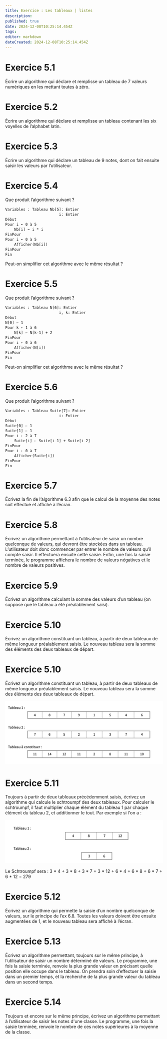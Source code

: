 ```yaml
---
title: Exercice : Les tableaux | listes
description: 
published: true
date: 2024-12-08T10:25:14.454Z
tags: 
editor: markdown
dateCreated: 2024-12-08T10:25:14.454Z
---
```


# Exercice 5.1
Écrire un algorithme qui déclare et remplisse un tableau de 7 valeurs numériques en les mettant toutes à zéro.

# Exercice 5.2
Écrire un algorithme qui déclare et remplisse un tableau contenant les six voyelles de l’alphabet latin.

# Exercice 5.3
Écrire un algorithme qui déclare un tableau de 9 notes, dont on fait ensuite saisir les valeurs par l’utilisateur.

# Exercice 5.4
Que produit l’algorithme suivant ?

```
Variables : Tableau Nb[5]: Entier
						i: Entier
Début
Pour i ← 0 à 5
	Nb[i] ← i * i
FinPour
Pour i ← 0 à 5
	Afficher(Nb[i])
FinPour
Fin
```

Peut-on simplifier cet algorithme avec le même résultat ?


# Exercice 5.5
Que produit l’algorithme suivant ?

```
Variables : Tableau N[6]: Entier
						i, k: Entier
Début
N[0] ← 1
Pour k ← 1 à 6
	N[k] ← N[k-1] + 2
FinPour
Pour i ← 0 à 6
	Afficher(N[i])
FinPour
Fin
```

Peut-on simplifier cet algorithme avec le même résultat ?

# Exercice 5.6
Que produit l’algorithme suivant ?

```
Variables : Tableau Suite[7]: Entier
						i: Entier
Début
Suite[0] ← 1
Suite[1] ← 1
Pour i ← 2 à 7
	Suite[i] ← Suite[i-1] + Suite[i-2]
FinPour
Pour i ← 0 à 7
	Afficher(Suite[i])
FinPour
Fin
```

# Exercice 5.7
Écrivez la fin de l’algorithme 6.3 afin que le calcul de la moyenne des notes soit effectué et affiché à l’écran.


# Exercice 5.8
Écrivez un algorithme permettant à l’utilisateur de saisir un nombre quelconque de valeurs, qui devront être stockées dans un tableau. L’utilisateur doit donc commencer par entrer le nombre de valeurs qu’il compte saisir. Il effectuera ensuite cette saisie. Enfin, une fois la saisie terminée, le programme affichera le nombre de valeurs négatives et le nombre de valeurs positives.

# Exercice 5.9
Écrivez un algorithme calculant la somme des valeurs d’un tableau (on suppose que le tableau a été préalablement saisi).

# Exercice 5.10
Écrivez un algorithme constituant un tableau, à partir de deux tableaux de même longueur préalablement saisis. Le nouveau tableau sera la somme des éléments des deux tableaux de départ.


# Exercice 5.10
Écrivez un algorithme constituant un tableau, à partir de deux tableaux de même longueur préalablement saisis. Le nouveau tableau sera la somme des éléments des deux tableaux de départ.

![image.png](/images/python/exercices/image.png)

# Exercice 5.11
Toujours à partir de deux tableaux précédemment saisis, écrivez un algorithme qui calcule le schtroumpf des deux tableaux. Pour calculer le schtroumpf, il faut multiplier chaque élément du tableau 1 par chaque élément du tableau 2, et additionner le tout. Par exemple si l'on a :

![image2.png](/images/python/exercices/image2.png)

Le Schtroumpf sera :
3 * 4 + 3 * 8 + 3 * 7 + 3 * 12 + 6 * 4 + 6 * 8 + 6 * 7 + 6 * 12 = 279

# Exercice 5.12
Écrivez un algorithme qui permette la saisie d’un nombre quelconque de valeurs, sur le principe de l’ex 6.8. Toutes les valeurs doivent être ensuite augmentées de 1, et le nouveau tableau sera affiché à l’écran.

# Exercice 5.13
Écrivez un algorithme permettant, toujours sur le même principe, à l’utilisateur de saisir un nombre déterminé de valeurs. Le programme, une fois la saisie terminée, renvoie la plus grande valeur en précisant quelle position elle occupe dans le tableau. On prendra soin d’effectuer la saisie dans un premier temps, et la recherche de la plus grande valeur du tableau dans un second temps.

# Exercice 5.14
Toujours et encore sur le même principe, écrivez un algorithme permettant à l’utilisateur de saisir les notes d'une classe. Le programme, une fois la saisie terminée, renvoie le nombre de ces notes supérieures à la moyenne de la classe.
